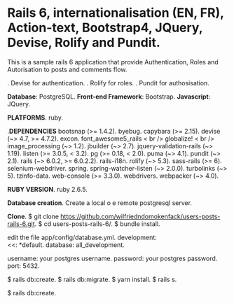 # Rails 6, internationalisation (EN, FR), Action-text, Bootstrap4, JQuery, Devise, Rolify and Pundit. 

This is a sample rails 6 application that provide Authentication, Roles and Autorisation to posts and comments flow.  

. Devise for authentication. 
. Rolify for roles. 
. Pundit for authosisation. 


 **Database**: PostgreSQL. 
 **Front-end Framework**: Bootstrap. 
 **Javascript**: JQuery. 


 **PLATFORMS**. 
  ruby.  

 .**DEPENDENCIES**
  bootsnap (>= 1.4.2). 
  byebug. 
  capybara (>= 2.15). 
  devise (~> 4.7, >= 4.7.2). 
  excon. 
  font_awesome5_rails < br />
  globalize!  < br />
  image_processing (~> 1.2). 
  jbuilder (~> 2.7). 
  jquery-validation-rails (~> 1.19). 
  listen (>= 3.0.5, < 3.2). 
  pg (>= 0.18, < 2.0). 
  puma (~> 4.1). 
  pundit (~> 2.1). 
  rails (~> 6.0.2, >= 6.0.2.2). 
  rails-i18n. 
  rolify (~> 5.3). 
  sass-rails (>= 6). 
  selenium-webdriver. 
  spring. 
  spring-watcher-listen (~> 2.0.0). 
  turbolinks (~> 5). 
  tzinfo-data. 
  web-console (>= 3.3.0). 
  webdrivers. 
  webpacker (~> 4.0). 

**RUBY VERSION**. 
   ruby 2.6.5. 

 **Database creation**. 
  Create a local o e remote postgresql server. 
  
 **Clone**. 
$ git clone https://github.com/wilfriedndomokenfack/users-posts-rails-6.git. 
$ cd users-posts-rails-6/. 
$ bundle install. 

edit the file app/config/database.yml. 
development:  
  <<: *default. 
  database: all_development. 

  username: your postgres username. 
  password: your postgres password. 
  port: 5432. 
 
 $ rails db:create. 
 $ rails db:migrate. 
 $ yarn install. 
 $ rails s. 

$ rails db:create. 
